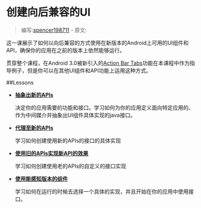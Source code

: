 # 创建向后兼容的UI

> 编写:[spencer198711](https://github.com/spencer198711) - 原文:

这一课展示了如何以向后兼容的方式使用在新版本的Android上可用的UI组件和API，确保你的应用在之前的版本上依然能够运行。

贯穿整个课程，在Android 3.0被新引入的[Action Bar Tabs](http://developer.android.com/guide/topics/ui/actionbar.html#Tabs)功能在本课程中作为指导例子，但是你可以在其他UI组件和API功能上运用这种方式。

##Lessons

* [**抽象出新的APIs**](abstract.html)

	决定你的应用需要的功能和接口。学习如何为你的应用定义面向特定应用的、作为中间媒介并抽象出UI组件具体实现的java接口。
	
* [**代理至新的APIs**](new-impl.html)

	学习如何创建使用新的APIs的接口的具体实现

* [**使用旧的APIs实现新API的效果**](old-impl.html)

	学习如何创建使用老的APIs的自定义的接口实现
	
* [**使用能感知版本的组件**](using-component.html)
	
	学习如何在运行的时候去选择一个具体的实现，并且开始在你的应用中使用接口。
